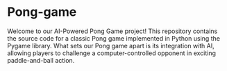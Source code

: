 # Pong-game
Welcome to our AI-Powered Pong Game project! This repository contains the source code for a classic Pong game implemented in Python using the Pygame library. What sets our Pong game apart is its integration with AI, allowing players to challenge a computer-controlled opponent in exciting paddle-and-ball action.
